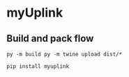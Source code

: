 # myUplink

## Build and pack flow

``
py -m build
py -m twine upload dist/*
``

``
pip install myuplink
``